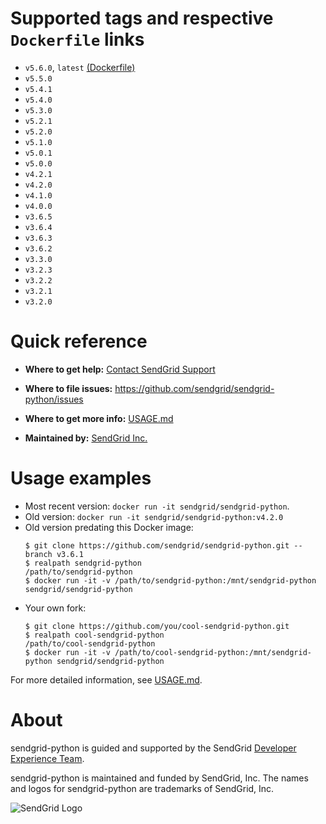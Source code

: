 # Supported tags and respective `Dockerfile` links
 - `v5.6.0`, `latest` [(Dockerfile)](https://github.com/sendgrid/sendgrid-python/blob/master/docker/Dockerfile)
 - `v5.5.0`
 - `v5.4.1`
 - `v5.4.0`
 - `v5.3.0`
 - `v5.2.1`
 - `v5.2.0`
 - `v5.1.0`
 - `v5.0.1`
 - `v5.0.0`
 - `v4.2.1`
 - `v4.2.0`
 - `v4.1.0`
 - `v4.0.0`
 - `v3.6.5`
 - `v3.6.4`
 - `v3.6.3`
 - `v3.6.2`
 - `v3.3.0`
 - `v3.2.3`
 - `v3.2.2`
 - `v3.2.1`
 - `v3.2.0`
# Quick reference
 - **Where to get help:**
   [Contact SendGrid Support](https://support.sendgrid.com/hc/en-us)

 - **Where to file issues:**
   https://github.com/sendgrid/sendgrid-python/issues

 - **Where to get more info:**
   [USAGE.md](https://github.com/sendgrid/sendgrid-python/blob/master/docker/USAGE.md)

 - **Maintained by:**
   [SendGrid Inc.](https://sendgrid.com)

# Usage examples
 - Most recent version: `docker run -it sendgrid/sendgrid-python`.
 - Old version: `docker run -it sendgrid/sendgrid-python:v4.2.0`
 - Old version predating this Docker image:
   ```sh-session
   $ git clone https://github.com/sendgrid/sendgrid-python.git --branch v3.6.1
   $ realpath sendgrid-python
   /path/to/sendgrid-python
   $ docker run -it -v /path/to/sendgrid-python:/mnt/sendgrid-python sendgrid/sendgrid-python
   ```
 - Your own fork:
   ```sh-session
   $ git clone https://github.com/you/cool-sendgrid-python.git
   $ realpath cool-sendgrid-python
   /path/to/cool-sendgrid-python
   $ docker run -it -v /path/to/cool-sendgrid-python:/mnt/sendgrid-python sendgrid/sendgrid-python
   ```

For more detailed information, see [USAGE.md](https://github.com/sendgrid/sendgrid-python/blob/master/docker/USAGE.md).

# About

sendgrid-python is guided and supported by the SendGrid [Developer Experience Team](mailto:dx@sendgrid.com).

sendgrid-python is maintained and funded by SendGrid, Inc. The names and logos for sendgrid-python are trademarks of SendGrid, Inc.

![SendGrid Logo](https://uiux.s3.amazonaws.com/2016-logos/email-logo%402x.png)

